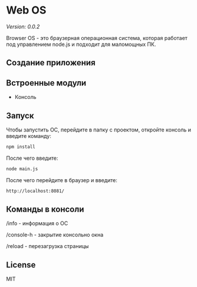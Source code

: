 # Web OS
_Version: 0.0.2_

Browser OS - это браузерная операционная система, которая работает под управлением node.js и подходит для маломощных ПК.

## Создание приложения

## Встроенные модули
- Консоль

## Запуск
Чтобы запустить ОС, перейдите в папку с проектом, откройте консоль и введите команду:

```sh
npm install
```
После чего введите: 


```sh
node main.js
```

После чего перейдите в браузер и введите:

```sh
http://localhost:8081/
```

## Команды в консоли
/info - информация о ОС

/console-h - закрытие консольно окна

/reload - перезагрузка страницы

License
----

MIT